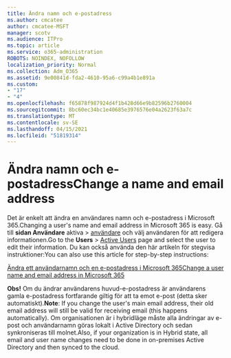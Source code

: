 ```yaml
---
title: Ändra namn och e-postadress
ms.author: cmcatee
author: cmcatee-MSFT
manager: scotv
ms.audience: ITPro
ms.topic: article
ms.service: o365-administration
ROBOTS: NOINDEX, NOFOLLOW
localization_priority: Normal
ms.collection: Adm_O365
ms.assetid: 9e00841d-fda2-4610-95a6-c99a4b1e891a
ms.custom:
- "17"
- "4"
ms.openlocfilehash: f65878f987924d4f1b428d66e9b82596b2760004
ms.sourcegitcommit: 8bc60ec34bc1e40685e3976576e04a2623f63a7c
ms.translationtype: MT
ms.contentlocale: sv-SE
ms.lasthandoff: 04/15/2021
ms.locfileid: "51819314"
---
```

# <a name="change-a-name-and-email-address"></a><span data-ttu-id="85446-102">Ändra namn och e-postadress</span><span class="sxs-lookup"><span data-stu-id="85446-102">Change a name and email address</span></span>

<span data-ttu-id="85446-103">Det är enkelt att ändra en användares namn och e-postadress i Microsoft 365.</span><span class="sxs-lookup"><span data-stu-id="85446-103">Changing a user's name and email address in Microsoft 365 is easy.</span></span> <span data-ttu-id="85446-104">Gå till **sidan Användare** aktiva \> [användare](https://go.microsoft.com/fwlink/p/?linkid=834822) och välj användaren för att redigera informationen.</span><span class="sxs-lookup"><span data-stu-id="85446-104">Go to the **Users** \> [Active Users](https://go.microsoft.com/fwlink/p/?linkid=834822) page and select the user to edit their information.</span></span> <span data-ttu-id="85446-105">Du kan också använda den här artikeln för stegvisa instruktioner:</span><span class="sxs-lookup"><span data-stu-id="85446-105">You can also use this article for step-by-step instructions:</span></span>
  
[<span data-ttu-id="85446-106">Ändra ett användarnamn och en e-postadress i Microsoft 365</span><span class="sxs-lookup"><span data-stu-id="85446-106">Change a user name and email address in Microsoft 365</span></span>](https://docs.microsoft.com/microsoft-365/admin/add-users/change-a-user-name-and-email-address)
  
 <span data-ttu-id="85446-107">**Obs!** Om du ändrar användarens huvud-e-postadress är användarens gamla e-postadress fortfarande giltig för att ta emot e-post (detta sker automatiskt).</span><span class="sxs-lookup"><span data-stu-id="85446-107">**Note**: If you change the user's main email address, their old email address will still be valid for receiving email (this happens automatically).</span></span> <span data-ttu-id="85446-108">Om organisationen är i hybridläge måste alla ändringar av e-post och användarnamn göras lokalt i Active Directory och sedan synkroniseras till molnet.</span><span class="sxs-lookup"><span data-stu-id="85446-108">Also, if your organization is in Hybrid state, all email and user name changes need to be done in on-premises Active Directory and then synced to the cloud.</span></span>